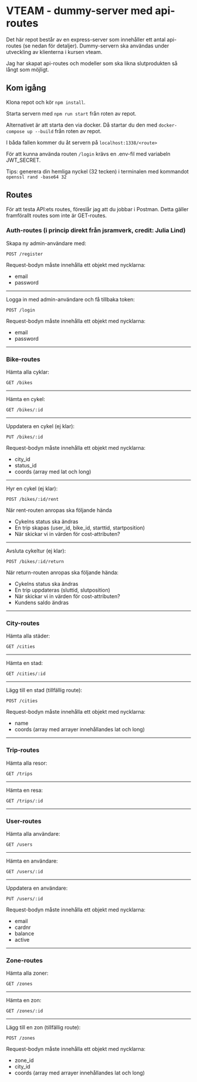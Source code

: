 # VTEAM - dummy-server med api-routes

Det här repot består av en express-server som innehåller ett antal api-routes (se nedan för detaljer).
Dummy-servern ska användas under utveckling av klienterna i kursen vteam.

Jag har skapat api-routes och modeller som ska likna slutprodukten så långt som möjligt.

## Kom igång
Klona repot och kör ```npm install```.

Starta servern med ```npm run start``` från roten av repot.

Alternativet är att starta den via docker. Då startar du den med ```docker-compose up --build``` från roten av repot.

I båda fallen kommer du åt servern på ```localhost:1338/<route>```

För att kunna använda routen ```/login``` krävs en .env-fil med variabeln JWT_SECRET.

Tips: generera din hemliga nyckel (32 tecken) i terminalen med kommandot ```openssl rand -base64 32```

## Routes

För att testa API:ets routes, föreslår jag att du jobbar i Postman. Detta gäller framförallt routes som inte är GET-routes.

### Auth-routes (i princip direkt från jsramverk, credit: Julia Lind)

Skapa ny admin-användare med:
```
POST /register
```
Request-bodyn måste innehålla ett objekt med nycklarna:

* email
* password

________________________________________________________________

Logga in med admin-användare och få tillbaka token:
```
POST /login
```
Request-bodyn måste innehålla ett objekt med nycklarna:

* email
* password

________________________________________________________________

### Bike-routes

Hämta alla cyklar:
```
GET /bikes
```
________________________________________________________________

Hämta en cykel:
```
GET /bikes/:id
```
________________________________________________________________

Uppdatera en cykel (ej klar):
```
PUT /bikes/:id
```
Request-bodyn måste innehålla ett objekt med nycklarna:

* city_id
* status_id
* coords (array med lat och long)
________________________________________________________________

Hyr en cykel (ej klar):
```
POST /bikes/:id/rent
```

När rent-routen anropas ska följande hända
* Cykelns status ska ändras
* En trip skapas (user_id, bike_id, starttid, startposition)
* När skickar vi in värden för cost-attributen?

________________________________________________________________

Avsluta cykeltur (ej klar):
```
POST /bikes/:id/return
```

När return-routen anropas ska följande hända:
* Cykelns status ska ändras
* En trip uppdateras (sluttid, slutposition)
* När skickar vi in värden för cost-attributen?
* Kundens saldo ändras

________________________________________________________________

### City-routes

Hämta alla städer:
```
GET /cities
```
________________________________________________________________

Hämta en stad:
```
GET /cities/:id
```
________________________________________________________________

Lägg till en stad (tillfällig route):
```
POST /cities
```

Request-bodyn måste innehålla ett objekt med nycklarna:

* name
* coords (array med arrayer innehållandes lat och long)

________________________________________________________________

### Trip-routes

Hämta alla resor:
```
GET /trips
```
________________________________________________________________

Hämta en resa:
```
GET /trips/:id
```
________________________________________________________________

### User-routes

Hämta alla användare:
```
GET /users
```
________________________________________________________________

Hämta en användare:
```
GET /users/:id
```
________________________________________________________________

Uppdatera en användare:
```
PUT /users/:id
```
Request-bodyn måste innehålla ett objekt med nycklarna:

* email
* cardnr
* balance
* active
________________________________________________________________

### Zone-routes

Hämta alla zoner:
```
GET /zones
```
________________________________________________________________

Hämta en zon:
```
GET /zones/:id
```
________________________________________________________________

Lägg till en zon (tillfällig route):
```
POST /zones
```

Request-bodyn måste innehålla ett objekt med nycklarna:

* zone_id
* city_id
* coords (array med arrayer innehållandes lat och long)
